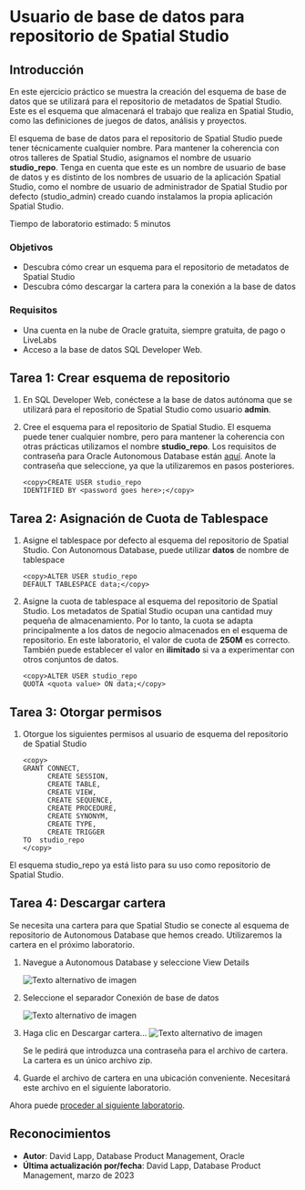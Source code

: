 # Usuario de base de datos para repositorio de Spatial Studio

## Introducción

En este ejercicio práctico se muestra la creación del esquema de base de datos que se utilizará para el repositorio de metadatos de Spatial Studio. Este es el esquema que almacenará el trabajo que realiza en Spatial Studio, como las definiciones de juegos de datos, análisis y proyectos.

El esquema de base de datos para el repositorio de Spatial Studio puede tener técnicamente cualquier nombre. Para mantener la coherencia con otros talleres de Spatial Studio, asignamos el nombre de usuario **studio\_repo**. Tenga en cuenta que este es un nombre de usuario de base de datos y es distinto de los nombres de usuario de la aplicación Spatial Studio, como el nombre de usuario de administrador de Spatial Studio por defecto (studio\_admin) creado cuando instalamos la propia aplicación Spatial Studio.

Tiempo de laboratorio estimado: 5 minutos

### Objetivos

*   Descubra cómo crear un esquema para el repositorio de metadatos de Spatial Studio
*   Descubra cómo descargar la cartera para la conexión a la base de datos

### Requisitos

*   Una cuenta en la nube de Oracle gratuita, siempre gratuita, de pago o LiveLabs
*   Acceso a la base de datos SQL Developer Web.

## Tarea 1: Crear esquema de repositorio

1.  En SQL Developer Web, conéctese a la base de datos autónoma que se utilizará para el repositorio de Spatial Studio como usuario **admin**.
    
2.  Cree el esquema para el repositorio de Spatial Studio. El esquema puede tener cualquier nombre, pero para mantener la coherencia con otras prácticas utilizamos el nombre **studio\_repo**. Los requisitos de contraseña para Oracle Autonomous Database están [aquí](https://docs.oracle.com/en/cloud/paas/autonomous-database/adbsa/manage-users-create.html#GUID-72DFAF2A-C4C3-4FAC-A75B-846CC6EDBA3F). Anote la contraseña que seleccione, ya que la utilizaremos en pasos posteriores.
    
        <copy>CREATE USER studio_repo
        IDENTIFIED BY <password goes here>;</copy>
        

## Tarea 2: Asignación de Cuota de Tablespace

1.  Asigne el tablespace por defecto al esquema del repositorio de Spatial Studio. Con Autonomous Database, puede utilizar **datos** de nombre de tablespace
    
        <copy>ALTER USER studio_repo
        DEFAULT TABLESPACE data;</copy>
        
2.  Asigne la cuota de tablespace al esquema del repositorio de Spatial Studio. Los metadatos de Spatial Studio ocupan una cantidad muy pequeña de almacenamiento. Por lo tanto, la cuota se adapta principalmente a los datos de negocio almacenados en el esquema de repositorio. En este laboratorio, el valor de cuota de **250M** es correcto. También puede establecer el valor en **ilimitado** si va a experimentar con otros conjuntos de datos.
    
        <copy>ALTER USER studio_repo
        QUOTA <quota value> ON data;</copy>
        

## Tarea 3: Otorgar permisos

1.  Otorgue los siguientes permisos al usuario de esquema del repositorio de Spatial Studio
    
        <copy>
        GRANT CONNECT,
              CREATE SESSION,
              CREATE TABLE,
              CREATE VIEW,
              CREATE SEQUENCE,
              CREATE PROCEDURE,
              CREATE SYNONYM,
              CREATE TYPE,
              CREATE TRIGGER
        TO  studio_repo
        </copy>
        

El esquema studio\_repo ya está listo para su uso como repositorio de Spatial Studio.

## Tarea 4: Descargar cartera

Se necesita una cartera para que Spatial Studio se conecte al esquema de repositorio de Autonomous Database que hemos creado. Utilizaremos la cartera en el próximo laboratorio.

1.  Navegue a Autonomous Database y seleccione View Details
    
    ![Texto alternativo de imagen](images/repo-schema-1.png "Título de la imagen")
    
2.  Seleccione el separador Conexión de base de datos
    
    ![Texto alternativo de imagen](images/repo-schema-2.png "Título de la imagen")
    
3.  Haga clic en Descargar cartera... ![Texto alternativo de imagen](images/repo-schema-3.png "Título de la imagen")
    
    Se le pedirá que introduzca una contraseña para el archivo de cartera. La cartera es un único archivo zip.
    
4.  Guarde el archivo de cartera en una ubicación conveniente. Necesitará este archivo en el siguiente laboratorio.
    

Ahora puede [proceder al siguiente laboratorio](#next).

## Reconocimientos

*   **Autor**: David Lapp, Database Product Management, Oracle
*   **Última actualización por/fecha**: David Lapp, Database Product Management, marzo de 2023